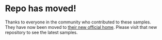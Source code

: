 # Repo has moved!

Thanks to everyone in the community who contributed to these samples.  They have now been moved to [their new official home](https://github.com/liferay/liferay-blade-samples/).  Please visit that new repository to see the latest samples.

